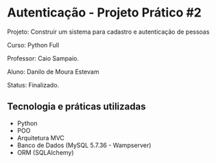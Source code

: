 # Autenticação - Projeto Prático #2

Projeto: Construir um sistema para cadastro e autenticação de pessoas

Curso: Python Full

Professor: Caio Sampaio.

Aluno: Danilo de Moura Estevam

Status: Finalizado.

## Tecnologia e práticas utilizadas

- Python
- POO
- Arquitetura MVC
- Banco de Dados (MySQL 5.7.36 - Wampserver)
- ORM (SQLAlchemy)